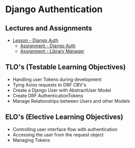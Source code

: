 # Django Authentication

## Lectures and Assignments

- [Lesson - Django Auth](./1-django-auth.md)
  - [Assignment - Django Auth](https://github.com/Code-Platoon-Assignments/Django_auth.git)
  - [Assignment - Library Manager](https://github.com/Code-Platoon-Assignments/library-manager.git)

## TLO's (Testable Learning Objectives)

- Handling user Tokens during development
- Tying Axios requests to DRF CBV's
- Create a Django User with AbstractUser Model
- Create DRF AuthenticationTokens
- Manage Relationships between Users and other Models

## ELO's (Elective Learning Objectives)

- Controlling user interface flow with authentication
- Accessing the user from the request object
- Managing Tokens
